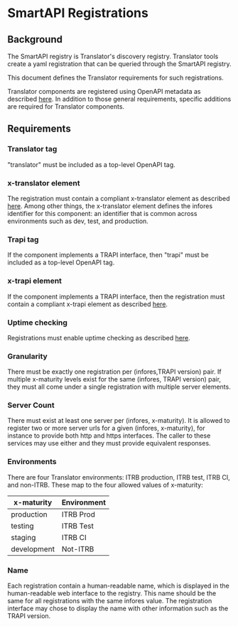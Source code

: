 # SmartAPI Registrations


## Background

The SmartAPI registry is Translator's discovery registry.  Translator tools create a yaml registration that can be queried through the SmartAPI registry. 

This document defines the Translator requirements for such registrations.

Translator components are registered using OpenAPI metadata as described [here](https://smart-api.info/guide).   In addition to those general requirements, specific additions are required for Translator components.

## Requirements

### Translator tag

"translator" must be included as a top-level OpenAPI tag.

### x-translator element

The registration must contain a compliant x-translator element as described [here](https://github.com/NCATSTranslator/translator_extensions/tree/production/x-translator).  Among other things, the x-translator element defines the infores identifier for this component: an identifier that is common across environments such as dev, test, and production.

### Trapi tag

If the component implements a TRAPI interface, then "trapi" must be included as a top-level OpenAPI tag.

### x-trapi element

If the component implements a TRAPI interface, then the registration must contain a compliant x-trapi element as described [here](https://github.com/NCATSTranslator/translator_extensions/tree/production/x-trapi).

### Uptime checking

Registrations must enable uptime checking as described [here](https://smart-api.info/faq#api-monitor).

### Granularity

There must be exactly one registration per (infores,TRAPI version) pair.  If multiple x-maturity levels exist for the same (infores, TRAPI version) pair, they must all come under a single registration with multiple server elements.

### Server Count

There must exist at least one server per (infores, x-maturity).  It is allowed to register two or more server urls for a given (infores, x-maturity), for instance to provide both http and https interfaces.  The caller to these services may use either and they must provide equivalent responses.

### Environments

There are four Translator environments: ITRB production, ITRB test, ITRB CI, and non-ITRB.   These map to the four allowed values of x-maturity:

| x-maturity | Environment |
|----------|----------|
| production | ITRB Prod|
| testing | ITRB Test |
| staging | ITRB CI |
| development | Not-ITRB |

### Name

Each registration contain a human-readable name, which is displayed in the human-readable web interface to the registry.   This name should be the same for all registrations with the same infores value.   The registration interface may chose to display the name with other information such as the TRAPI version.
